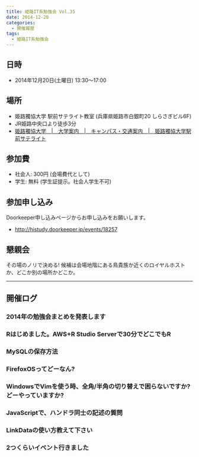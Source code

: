 ```yaml
---
title: 姫路IT系勉強会 Vol.35
date: 2014-12-20
categories:
  - 開催履歴
tags:
  - 姫路IT系勉強会
---
```


## 日時

- 2014年12月20日(土曜日) 13:30～17:00

## 場所

- 姫路獨協大学 駅前サテライト教室 (兵庫県姫路市白銀町20 しらさぎビル6F)
- JR姫路中央口より徒歩3分
- [姫路獨協大学　|　大学案内　|　キャンパス・交通案内　|　姫路獨協大学駅前サテライト](http://www.himeji-du.ac.jp/access/satellite/)

## 参加費

- 社会人: 300円 (会場費代として)
- 学生: 無料 (学生証提示。社会人学生不可)

## 参加申し込み

Doorkeeper申し込みページからお申し込みをお願いします。

- <http://histudy.doorkeeper.jp/events/18257>

## 懇親会

その場のノリで決める!
候補は会場地階にある鳥貴族か近くのロイヤルホストか、どこか別の場所かどこか。

------------------------------------------------------------------------

## 開催ログ

### 2014年の勉強会まとめを発表します

### Rはじめました。AWS+R Studio Serverで30分でどこでもR

### MySQLの保存方法

### FirefoxOSってどーなん?

### WindowsでVimを使う時、全角/半角の切り替えで困らないですか?どーやっていますか?

### JavaScriptで、ハンドラ同士の記述の質問

### LinkDataの使い方教えて下さい

### 2つくらいイベント行きました
